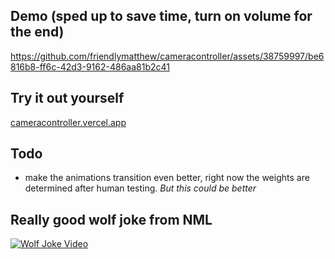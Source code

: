 ## Demo (sped up to save time, turn on volume for the end)
https://github.com/friendlymatthew/cameracontroller/assets/38759997/be6816b8-ff6c-42d3-9162-486aa81b2c41


## Try it out yourself
[cameracontroller.vercel.app](https://cameracontroller.vercel.app/)




## Todo
* make the animations transition even better, right now the weights are determined after human testing. *But this could be better*




## Really good wolf joke from NML

[![Wolf Joke Video](https://img.youtube.com/vi/XSRHSIkZr58/0.jpg)](https://www.youtube.com/watch?v=XSRHSIkZr58)

